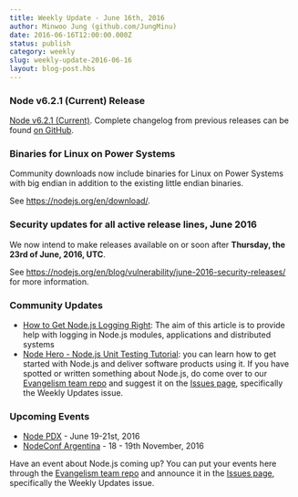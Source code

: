 ```yaml
---
title: Weekly Update - June 16th, 2016
author: Minwoo Jung (github.com/JungMinu)
date: 2016-06-16T12:00:00.000Z
status: publish
category: weekly
slug: weekly-update-2016-06-16
layout: blog-post.hbs
---
```


### Node v6.2.1 (Current) Release

[Node v6.2.1 (Current)](https://nodejs.org/en/blog/release/v6.2.1/). Complete changelog from previous releases can be found [on GitHub](https://github.com/nodejs/node/blob/main/CHANGELOG.md).

### Binaries for Linux on Power Systems

Community downloads now include binaries for Linux on Power Systems with big endian in addition to the existing little endian binaries.

See https://nodejs.org/en/download/.

### Security updates for all active release lines, June 2016

We now intend to make releases available on or soon after **Thursday, the 23rd of June, 2016, UTC**.

See https://nodejs.org/en/blog/vulnerability/june-2016-security-releases/ for more information.

### Community Updates

* [How to Get Node.js Logging Right](https://blog.risingstack.com/node-js-logging-tutorial/): The aim of this article is to provide help with logging in Node.js modules, applications and distributed systems
* [Node Hero - Node.js Unit Testing Tutorial](https://blog.risingstack.com/node-hero-node-js-unit-testing-tutorial/): you can learn how to get started with Node.js and deliver software products using it.
If you have spotted or written something about Node.js, do come over to our [Evangelism team repo](https://github.com/nodejs/evangelism) and suggest it on the [Issues page](https://github.com/nodejs/evangelism/issues), specifically the Weekly Updates issue.

### Upcoming Events

* [Node PDX](http://nodepdx.org) - June 19-21st, 2016
* [NodeConf Argentina](https://2016.nodeconf.com.ar) - 18 - 19th November, 2016

Have an event about Node.js coming up? You can put your events here through the [Evangelism team repo](https://github.com/nodejs/evangelism) and announce it in the [Issues page](https://github.com/nodejs/evangelism/issues), specifically the Weekly Updates issue.
